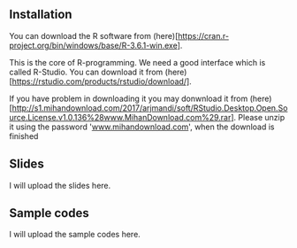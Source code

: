 ## Installation



You can download the R software from (here)[https://cran.r-project.org/bin/windows/base/R-3.6.1-win.exe].



This is the core of R-programming. We need a good interface which is called R-Studio. You can download it from (here)[https://rstudio.com/products/rstudio/download/].

If you have problem in downloading it you may donwnload it from (here)[http://s1.mihandownload.com/2017/arjmandi/soft/RStudio.Desktop.Open.Source.License.v1.0.136%28www.MihanDownload.com%29.rar​]. Please unzip it using the password 'www.mihandownload.com​​​', when the download is finished  




## Slides


I will upload the slides here.



## Sample codes


I will upload the sample codes here.










